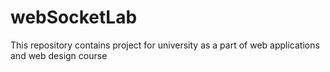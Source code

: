 # webSocketLab
This repository contains project for university as a part of web applications and web design course 
